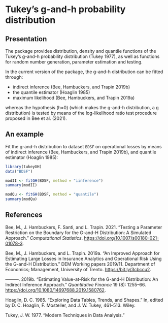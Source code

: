 
<!-- README.md is generated from README.Rmd. Please edit that file -->

# Tukey’s g-and-h probability distribution

## Presentation

The package provides distribution, density and quantile functions of the
Tukey’s g-and-h probability distribution (Tukey 1977), as well as
functions for random number generation, parameter estimation and
testing.

In the current version of the package, the g-and-h distribution can be
fitted through:

  - indirect inference (Bee, Hambuckers, and Trapin 2019b)
  - the quantile estimator (Hoaglin 1985)
  - maximum likelihood (Bee, Hambuckers, and Trapin 2019a)

whereas the hypothesis \(h=0\) (which makes the g-and-h distribution, a
g distribution) is tested by means of the log-likelihood ratio test
procedure proposed in Bee et al. (2021).

## An example

Fit the g-and-h distribution to dataset `BDSF` on operational losses by
means of indirect inference (Bee, Hambuckers, and Trapin 2019b), and
quantile estimator (Hoaglin 1985):

``` r
library(tukeyGH)
data("BDSF")

modII <- fitGH(BDSF, method = "iinference")
summary(modII)

modQu <- fitGH(BDSF, method = "quantile")
summary(modQu)
```

## References

<div id="refs" class="references">

<div id="ref-bee2021b">

Bee, M., J. Hambuckers, F. Santi, and L. Trapin. 2021. “Testing a
Parameter Restriction on the Boundary for the G-and-H Distribution: A
Simulated Approach.” *Computational Statistics*.
<https://doi.org/10.1007/s00180-021-01078-3>.

</div>

<div id="ref-bee2019b">

Bee, M., J. Hambuckers, and L. Trapin. 2019a. “An Improved Approach for
Estimating Large Losses in Insurance Analytics and Operational Risk
Using the G-and-H Distribution.” DEM Working papers 2019/11. Department
of Economics; Management, University of Trento.
<https://bit.ly/3cbccu2>.

</div>

<div id="ref-bee2019a">

———. 2019b. “Estimating Value-at-Risk for the G-and-H Distribution: An
Indirect Inference Approach.” *Quantitative Finance* 19 (8): 1255–66.
<https://doi.org/10.1080/14697688.2019.1580762>.

</div>

<div id="ref-hoaglin1985">

Hoaglin, D. C. 1985. “Exploring Data Tables, Trends, and Shapes.” In,
edited by D. C. Hoaglin, F. Mosteller, and J. W. Tukey, 461–513. Wiley.

</div>

<div id="ref-tukey1977">

Tukey, J. W. 1977. “Modern Techniques in Data Analysis.”

</div>

</div>
